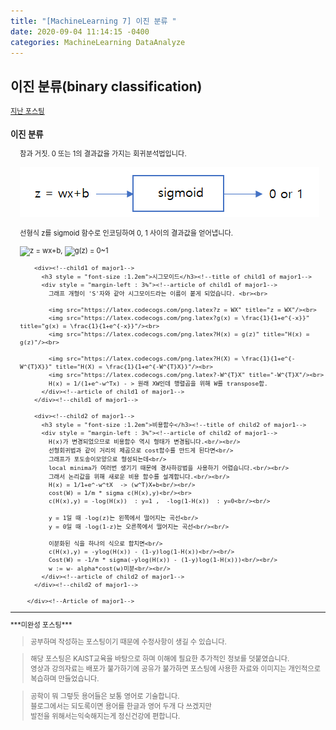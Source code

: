 ```yaml
---
title: "[MachineLearning 7] 이진 분류 "
date: 2020-09-04 11:14:15 -0400
categories: MachineLearning DataAnalyze
---
```

## 이진 분류(binary classification)

<div style = "font-size : 0.8em"><!--biggest-->
  <a href="https://can019.github.io/machinelearning/dataanalyze/MachineLearning-AI-6/">지난 포스팅</a>
  <div><!--main-->
    <div><!--major1-->
      <h3 style = "font-size :1.2em">이진 분류</h3><!--title of major1-->
      <div style = "margin-left : 3%"><!--Article of major1-->
        참과 거짓. 0 또는 1의 결과값을 가지는 회귀분석법입니다. <br><br>
        <img src="/assets/photos/machineLearning7/conversion.png"><br><br>
        선형식 z를 sigmoid 함수로 인코딩하여 0, 1 사이의 결과값을 얻어냅니다. <br><br>
        <img src="https://latex.codecogs.com/png.latex?z = wx+b" title="z = wx+b"/>, <img src="https://latex.codecogs.com/png.latex?g(z) = 0~1 " title="g(z) = 0~1 "/><br>

        <div><!--child1 of major1-->
          <h3 style = "font-size :1.2em">시그모이드</h3><!--title of child1 of major1-->
          <div style = "margin-left : 3%"><!--article of child1 of major1-->
            그래프 개형이 'S'자와 같아 시그모이드라는 이름이 붙게 되었습니다. <br><br>

            <img src="https://latex.codecogs.com/png.latex?z = WX" title="z = WX"/><br>
            <img src="https://latex.codecogs.com/png.latex?g(x) = \frac{1}{1+e^{-x}}" title="g(x) = \frac{1}{1+e^{-x}}"/><br>
            <img src="https://latex.codecogs.com/png.latex?H(x) = g(z)" title="H(x) = g(z)"/><br>

            <img src="https://latex.codecogs.com/png.latex?H(X) = \frac{1}{1+e^{-W^{T}X}}" title="H(X) = \frac{1}{1+e^{-W^{T}X}}"/><br>
            <img src="https://latex.codecogs.com/png.latex?-W^{T}X" title="-W^{T}X"/><br>
            H(x) = 1/(1+e^-w^Tx) - > 원래 XW인데 행렬곱을 위해 W를 transpose함.
          </div><!--article of child1 of major1-->
        </div><!--child1 of major1-->

        <div><!--child2 of major1-->
          <h3 style = "font-size :1.2em">비용함수</h3><!--title of child2 of major1-->
          <div style = "margin-left : 3%"><!--article of child2 of major1-->
            H(x)가 변경되었으므로 비용함수 역시 형태가 변경됩니다.<br/><br/>
            선형회귀법과 같이 거리의 제곱으로 cost함수를 만드게 된다면<br/>
            그래프가 포도송이모양으로 형성되는데<br/>
            local minima가 여러번 생기기 때문에 경사하강법을 사용하기 어렵습니다.<br/><br/>
            그래서 논리값을 위해 새로운 비용 함수를 설계합니다.<br/><br/>
            H(x) = 1/1+e^-w^tX  -> (w^T)X+b<br/><br/>
            cost(W) = 1/m * sigma c(H(x),y)<br/><br>
            c(H(x),y) = -log(H(x))  : y=1 ,  -log(1-H(x))  : y=0<br/><br/>

            y = 1일 때 -log(z)는 왼쪽에서 떨어지는 곡선<br/>
            y = 0일 때 -log(1-z)는 오른쪽에서 떨어지는 곡선<br/><br/>

            이분화된 식을 하나의 식으로 합치면<br/>
            c(H(x),y) = -ylog(H(x)) - (1-y)log(1-H(x))<br/><br/>
            Cost(W) = -1/m * sigma(-ylog(H(x)) - (1-y)log(1-H(x)))<br/><br/>
            w := w- alpha*cost(w)미분<br/><br/>
          </div><!--article of child2 of major1-->
        </div><!--child2 of major1-->

      </div><!--Article of major1-->
  </div><!--main-->

  <hr>
  ***미완성 포스팅*** <br>
  <div><!--<blockquote-->
    <blockquote>
      공부하며 작성하는 포스팅이기 때문에 수정사항이 생길 수 있습니다.
    </blockquote>
    <blockquote>
      해당 포스팅은 KAIST교육을 바탕으로 하며 이해에 필요한 추가적인 정보를 덧붙였습니다.<br/>
      영상과 강의자료는 배포가 불가하기에 공유가 불가하면 포스팅에 사용한 자료와 이미지는 개인적으로 복습하며 만들었습니다.
    </blockquote>
  	<blockquote>
      공학이 뭐 그렇듯 용어들은 보통 영어로 기술합니다.<br/>
   	  블로그에서는 되도록이면 용어를 한글과 영어 두개 다 쓰겠지만<br/>
   	  발전을 위해서는익숙해지는게 정신건강에 편합니다.
    </blockquote>
  </div><!--<blockquote-->
</div><!--biggest-->
